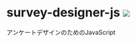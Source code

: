 # survey-designer-js <a href="https://travis-ci.org/jirokun/survey-designer-js"><img src="https://travis-ci.org/jirokun/survey-designer-js.svg?branch=master"/></a>

アンケートデザインのためのJavaScript
